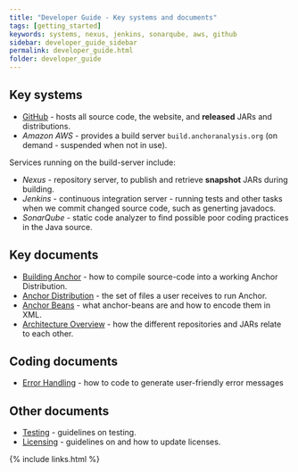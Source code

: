 ```yaml
---
title: "Developer Guide - Key systems and documents"
tags: [getting_started]
keywords: systems, nexus, jenkins, sonarqube, aws, github
sidebar: developer_guide_sidebar
permalink: developer_guide.html
folder: developer_guide
---
```


## Key systems

* [GitHub](https://github.com/anchoranalysis) - hosts all source code, the website, and **released** JARs and distributions.
* *Amazon AWS* - provides a build server ```build.anchoranalysis.org``` (on demand - suspended when not in use).

Services running on the build-server include:

* *Nexus* - repository server, to publish and retrieve **snapshot** JARs during building.
* *Jenkins* - continuous integration server - running tests and other tasks when we commit changed source code, such as generting javadocs.
* *SonarQube* - static code analyzer to find possible poor coding practices in the Java source.

## Key documents

* [Building Anchor](/developer_guide_building_anchor.html) - how to compile source-code into a working Anchor Distribution.
* [Anchor Distribution](/developer_guide_anchor_distribution.html) - the set of files a user receives to run Anchor.
* [Anchor Beans](/developer_guide_anchor_beans.html) - what anchor-beans are and how to encode them in XML.
* [Architecture Overview](/developer_guide_architecture_overview.html) - how the different repositories and JARs relate to each other.

## Coding documents

* [Error Handling](/developer_guide_architecture_error_handling.html) - how to code to generate user-friendly error messages

## Other documents

* [Testing](https://bitbucket.org/anchorimageanalysis/anchor/wiki/Testing) - guidelines on testing.
* [Licensing](https://bitbucket.org/anchorimageanalysis/anchor/wiki/Licensing) - guidelines on and how to update licenses.

{% include links.html %}
